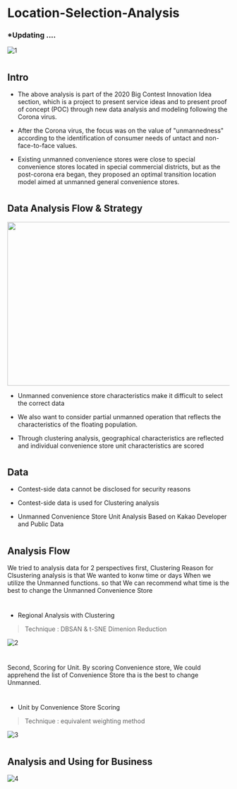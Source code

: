 # Location-Selection-Analysis

### *Updating ....



![1](https://user-images.githubusercontent.com/63186859/102010478-9d0ecb00-3d81-11eb-89c3-03d30f17ef22.png)







#
#

## Intro 
- The above analysis is part of the 2020 Big Contest Innovation Idea section, which is a project to present service ideas and to present proof of concept (POC) through new data analysis and modeling following the Corona virus.

- After the Corona virus, the focus was on the value of "unmannedness" according to the identification of consumer needs of untact and non-face-to-face values.

- Existing unmanned convenience stores were close to special convenience stores located in special commercial districts, but as the post-corona era began, they proposed an optimal transition location model aimed at unmanned general convenience stores.

#

## Data Analysis Flow & Strategy
<img src="https://user-images.githubusercontent.com/63186859/99151440-7efc6f00-26de-11eb-83b7-ca2a31ca82bf.png"  width="700" height="370">


- Unmanned convenience store characteristics make it difficult to select the correct data

- We also want to consider partial unmanned operation that reflects the characteristics of the floating population.

- Through clustering analysis, geographical characteristics are reflected and individual convenience store unit characteristics are scored

#

## Data 
- Contest-side data cannot be disclosed for security reasons 
- Contest-side data is used for Clustering analysis 

- Unmanned Convenience Store Unit Analysis Based on Kakao Developer and Public Data


#
#
## Analysis Flow 
We tried to analysis data for 2 perspectives 
first, Clustering 
Reason for Clsustering analysis is that We wanted to konw time or days When we utilize the Unmanned functions. 
 so that We can recommend what time is the best to change the Unmanned Convenience Store 
# 
 - Regional Analysis with Clustering 
  > Technique : DBSAN & t-SNE Dimenion Reduction
 
 

![2](https://user-images.githubusercontent.com/63186859/102010563-29b98900-3d82-11eb-93b5-1a3d4b7acc49.png)

 
 
 #
 
 Second, Scoring for Unit.
 By scoring Convenience store, We could apprehend the list of Convenience Store tha is the best to change Unmanned.
 #
 - Unit by Convenience Store Scoring 
  > Technique : equivalent weighting method
 
 ![3](https://user-images.githubusercontent.com/63186859/102010528-f5de6380-3d81-11eb-86ff-fd7c2cace764.png)
 
 
 
 #
 #
 
 ## Analysis and Using for Business 
 ![4](https://user-images.githubusercontent.com/63186859/102010734-5f12a680-3d83-11eb-97a1-074f8ec82366.png)

 
 
 
